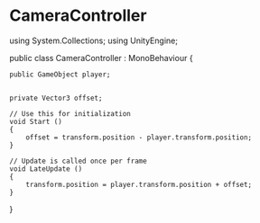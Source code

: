 # CameraController

using System.Collections;
using UnityEngine;

public class CameraController : MonoBehaviour {

    public GameObject player;


    private Vector3 offset;

	// Use this for initialization
	void Start ()
    {
        offset = transform.position - player.transform.position;
	}
	
	// Update is called once per frame
	void LateUpdate ()
    {
        transform.position = player.transform.position + offset;
	}
}

